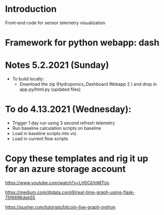 # Introduction 
Front-end code for sensor telemetry visualization

# Framework for python webapp: dash


# Notes 5.2.2021 (Sunday)

* To build locally:
    * Download the zip (Hydroponics_Dashboard Webapp 2 ) and drop in app.py/html.py (updated files)


# To do 4.13.2021 (Wednesday):

* Trigger 1 day run using 3 second refresh telemetry
* Run baseline calculation scripts on baseline
* Load in baseline scripts into viz.
* Load in current flow scripts


# Copy these templates and rig it up for an azure storage account

https://www.youtube.com/watch?v=LH0Cb1nM7Uo

https://medium.com/@data.corgi9/real-time-graph-using-flask-75f6696deb55

https://pusher.com/tutorials/bitcoin-live-graph-python